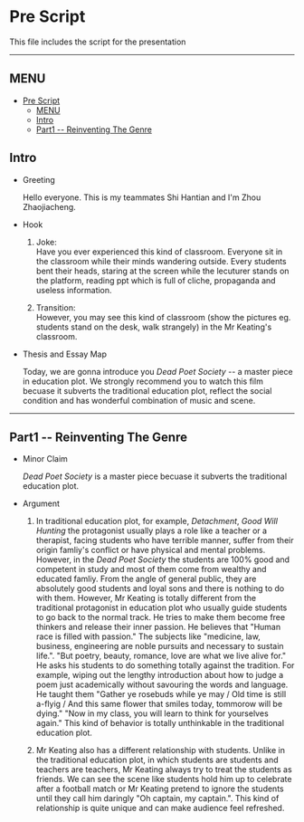 # Pre Script

This file includes the script for the presentation

---

## MENU

- [Pre Script](#pre-script)
  - [MENU](#menu)
  - [Intro](#intro)
  - [Part1 -- Reinventing The Genre](#part1----reinventing-the-genre)

## Intro

- Greeting

  Hello everyone. This is my teammates Shi Hantian and I'm Zhou Zhaojiacheng.

- Hook

  1. Joke:  
    Have you ever experienced this kind of classroom. Everyone sit in the classroom while their minds wandering outside. Every students bent their heads, staring at the screen while the lecuturer stands on the platform, reading ppt which is full of cliche, propaganda and useless information.

  2. Transition:  
    However, you may see this kind of classroom (show the pictures eg. students stand on the desk, walk strangely) in the Mr Keating's classroom.

- Thesis and Essay Map

  Today, we are gonna introduce you *Dead Poet Society* -- a master piece in education plot. We strongly recommend you to watch this film becuase it subverts the traditional education plot, reflect the social condition and has wonderful combination of music and scene.

---

## Part1 -- Reinventing The Genre

- Minor Claim

  *Dead Poet Society* is a master piece becuase it subverts the traditional education plot.

- Argument

  1. In traditional education plot, for example, *Detachment*, *Good Will Hunting* the protagonist usually plays a role like a teacher or a therapist, facing students who have terrible manner, suffer from their origin famliy's conflict or have physical and mental problems. However, in the *Dead Poet Society* the students are 100% good and competent in study and most of them come from wealthy and educated famliy. From the angle of general public, they are absolutely good students and loyal sons and there is nothing to do with them. However, Mr Keating is totally different from the traditional protagonist in education plot who usually guide students to go back to the normal track. He tries to make them become free thinkers and release their inner passion. He believes that "Human race is filled with passion." The subjects like "medicine, law, business, engineering are noble pursuits and necessary to sustain life.". "But poetry, beauty, romance, love are what we live alive for." He asks his students to do something totally against the tradition. For example, wiping out the lengthy introduction about how to judge a poem just academically without savouring the words and language. He taught them "Gather ye rosebuds while ye may / Old time is still a-flyig / And this same flower that smiles today, tommorow will be dying." "Now in my class, you will learn to think for yourselves again." This kind of behavior is totally unthinkable in the traditional education plot.

  2. Mr Keating also has a different relationship with students. Unlike in the traditional education plot, in which students are students and teachers are teachers, Mr Keating always try to treat the students as friends. We can see the scene like students hold him up to celebrate after a football match or Mr Keating pretend to ignore the students until they call him daringly "Oh captain, my captain.". This kind of relationship is quite unique and can make audience feel refreshed.
